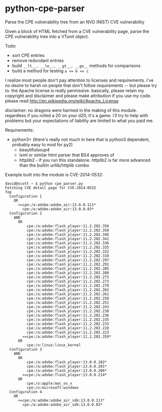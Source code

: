 python-cpe-parser
=================

Parse the CPE vulnerability tree from an NVD (NIST) CVE vulnerability

Given a block of HTML fetched from a CVE vulnerability page, parse the CPE vulnerability tree into a VTunit object.

Todo:
* sort CPE entries
* remove redundant entries
* build `__lt__, __le__, __gt__, __ge__` methods for comparisons
* build a method for testing `a <= b <= c`


I realize most people don't pay attention to licenses and requirements. i've no desire to harsh on people that
don't follow requirements -- but please try to. the Apache license is really permissive. basically, please retain
my copyright and disclaimer and please make attribution if you use my code. please read
http://en.wikipedia.org/wiki/Apache_License

disclaimer: no dragons were harmed in the making of this module. regardless if you rolled a 20 on your d20, it's a
game. i'll try to help with problems but your expectations of liability are limited to what you paid me.

Requirements:
* python3+         (there's really not much in here that is python3 dependent, probably easy to mod for py2)
  *  beautifulsoup4
    * lxml or similar html parser that BS4 approves of
  *  httplib2 - if you run this standalone. httplib2 is far more advanced than the builtin urllib/httplib combo


Example built into the module is CVE-2014-0532:

```
david@scott ~ $ python cpe_parser.py
Fetching CVE detail page for CVE-2014-0532
Top
  Configuration 1
    OR
      <=cpe:/a:adobe:adobe_air:13.0.0.111*
        cpe:/a:adobe:adobe_air:13.0.0.83*
  Configuration 2
    AND
      OR
          cpe:/a:adobe:flash_player:11.2.202.356
          cpe:/a:adobe:flash_player:11.2.202.350
          cpe:/a:adobe:flash_player:11.2.202.346
          cpe:/a:adobe:flash_player:11.2.202.341
          cpe:/a:adobe:flash_player:11.2.202.336
          cpe:/a:adobe:flash_player:11.2.202.335
          cpe:/a:adobe:flash_player:11.2.202.332
          cpe:/a:adobe:flash_player:11.2.202.310
          cpe:/a:adobe:flash_player:11.2.202.297
          cpe:/a:adobe:flash_player:11.2.202.291
          cpe:/a:adobe:flash_player:11.2.202.285
          cpe:/a:adobe:flash_player:11.2.202.280
          cpe:/a:adobe:flash_player:11.2.202.275
          cpe:/a:adobe:flash_player:11.2.202.273
          cpe:/a:adobe:flash_player:11.2.202.270
          cpe:/a:adobe:flash_player:11.2.202.262
          cpe:/a:adobe:flash_player:11.2.202.261
          cpe:/a:adobe:flash_player:11.2.202.258
          cpe:/a:adobe:flash_player:11.2.202.251
          cpe:/a:adobe:flash_player:11.2.202.243
          cpe:/a:adobe:flash_player:11.2.202.238
          cpe:/a:adobe:flash_player:11.2.202.236
          cpe:/a:adobe:flash_player:11.2.202.235
          cpe:/a:adobe:flash_player:11.2.202.233
          cpe:/a:adobe:flash_player:11.2.202.228
          cpe:/a:adobe:flash_player:11.2.202.223
        <=cpe:/a:adobe:flash_player:11.2.202.359*
      OR
          cpe:/o:linux:linux_kernel
  Configuration 3
    AND
      OR
          cpe:/a:adobe:flash_player:13.0.0.182*
          cpe:/a:adobe:flash_player:13.0.0.201*
          cpe:/a:adobe:flash_player:13.0.0.206*
        <=cpe:/a:adobe:flash_player:13.0.0.214*
      OR
          cpe:/o:apple:mac_os_x
          cpe:/o:microsoft:windows
  Configuration 4
    OR
      <=cpe:/a:adobe:adobe_air_sdk:13.0.0.111*
        cpe:/a:adobe:adobe_air_sdk:13.0.0.83*
```
